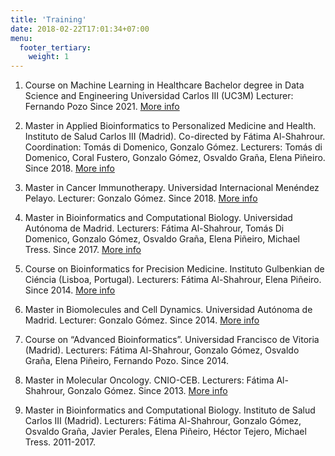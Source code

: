 ```yaml
---
title: 'Training'
date: 2018-02-22T17:01:34+07:00
menu:
  footer_tertiary:
    weight: 1
---
```



1. Course on Machine Learning in Healthcare
 Bachelor degree in Data Science and Engineering
Universidad Carlos III (UC3M)
Lecturer: Fernando Pozo Since 2021.  [More info](https://aplicaciones.uc3m.es/cpa/generaFicha?&est=350&asig=16803&idioma=2)

2. Master in Applied Bioinformatics to Personalized Medicine and Health. 
Instituto de Salud Carlos III (Madrid).
Co-directed by Fátima Al-Shahrour.
Coordination: Tomás di Domenico, Gonzalo Gómez.
Lecturers: Tomás di Domenico, Coral Fustero, Gonzalo Gómez, Osvaldo Graña, Elena Piñeiro.
Since 2018. [More info](http://www.masterbioinformatica.com/)

3. Master in Cancer Immunotherapy.
Universidad Internacional Menéndez Pelayo.
Lecturer: Gonzalo Gómez.
Since 2018. [More info](http://www.uimp.es/postgrado/estudios/fichaestudio.php?plan=P036&any=2017-18&lan=es)

4. Master in Bioinformatics and Computational Biology.
Universidad Autónoma de Madrid.
Lecturers: Fátima Al-Shahrour, Tomás Di Domenico, Gonzalo Gómez, Osvaldo Graña, Elena Piñeiro, Michael Tress.
Since 2017. [More info](https://www.uam.es/UAM/Bioinform%C3%A1tica-y-Biolog%C3%ADa-Computacional/1446727595246.htm?pid=1242684629435&title=M%C3%A1ster%20Universitario%20en%20Bioinform%C3%A1tica%20y%20Biolog%C3%ADa%20Computacional)

5. Course on Bioinformatics for Precision Medicine.
Instituto Gulbenkian de Ciéncia (Lisboa, Portugal).
Lecturers: Fátima Al-Shahrour, Elena Piñeiro.
Since 2014. [More info](http://ciencias.biomol.uam.es/info_BDC)

6. Master in Biomolecules and Cell Dynamics.
Universidad Autónoma de Madrid.
Lecturer: Gonzalo Gómez.
Since 2014. [More info](http://ciencias.biomol.uam.es/info_BDC)

7. Course on “Advanced Bioinformatics”.
Universidad Francisco de Vitoria (Madrid).
Lecturers: Fátima Al-Shahrour, Gonzalo Gómez, Osvaldo Graña, Elena Piñeiro, Fernando Pozo.
Since 2014.

8. Master in Molecular Oncology.
CNIO-CEB.
Lecturers: Fátima Al-Shahrour, Gonzalo Gómez.
Since 2013. [More info](http://mom.ceb.edu.es/en/)

9. Master in Bioinformatics and Computational Biology.
Instituto de Salud Carlos III (Madrid).
Lecturers: Fátima Al-Shahrour, Gonzalo Gómez, Osvaldo Graña, Javier Perales, Elena Piñeiro, Héctor Tejero, Michael Tress.
2011-2017.

